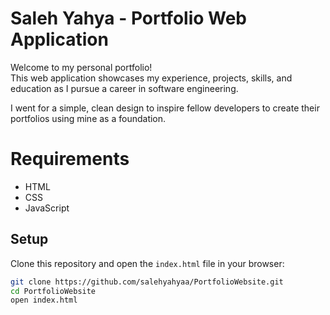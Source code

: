 # Saleh Yahya - Portfolio Web Application

Welcome to my personal portfolio!  
This web application showcases my experience, projects, skills, and education as I pursue a career in software engineering.

I went for a simple, clean design to inspire fellow developers to create their portfolios using mine as a foundation.

# Requirements

- HTML
- CSS
- JavaScript

## Setup

Clone this repository and open the `index.html` file in your browser:

```bash
git clone https://github.com/salehyahyaa/PortfolioWebsite.git
cd PortfolioWebsite
open index.html

